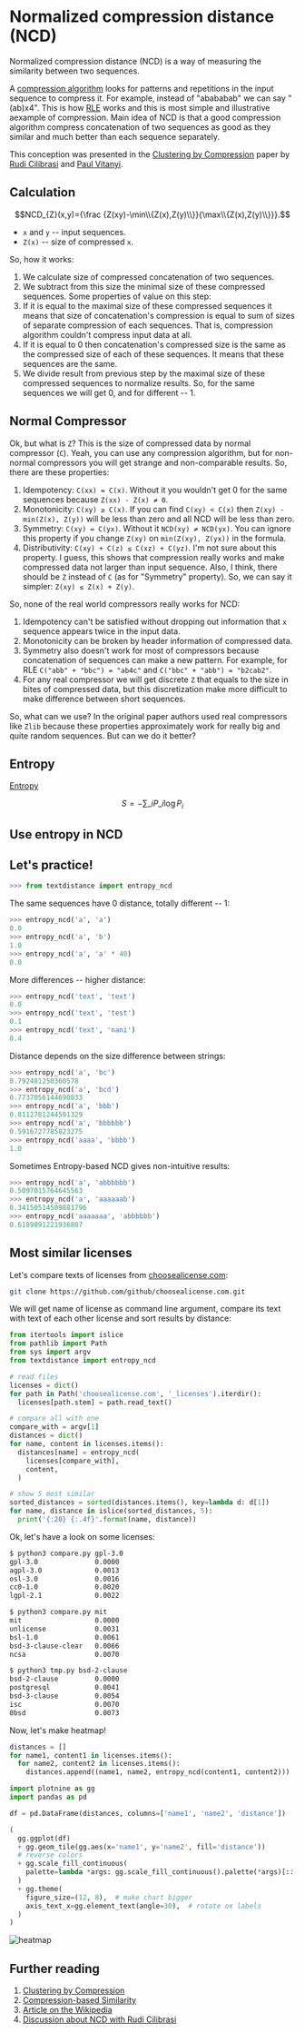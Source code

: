 # Normalized compression distance (NCD)

Normalized compression distance (NCD) is a way of measuring the similarity between two sequences.

A [compression algorithm](https://en.wikipedia.org/wiki/Data_compression) looks for patterns and repetitions in the input sequence to compress it. For example, instead of "abababab" we can say "(ab)x4". This is how [RLE](https://en.wikipedia.org/wiki/Run-length_encoding) works and this is most simple and illustrative aexample of compression. Main idea of NCD is that a good compression algorithm compress concatenation of two sequences as good as they similar and much better than each sequence separately.

This conception was presented in the [Clustering by Compression](https://homepages.cwi.nl/~paulv/papers/cluster.pdf) paper by [Rudi Cilibrasi](https://cilibrar.com/) and [Paul Vitanyi](https://en.wikipedia.org/wiki/Paul_Vit%C3%A1nyi).

## Calculation

$$NCD_{Z}(x,y)={\frac  {Z(xy)-\min\\{Z(x),Z(y)\\}}{\max\\{Z(x),Z(y)\\}}}.$$

+ `x` and `y` -- input sequences.
+ `Z(x)` -- size of compressed `x`.

So, how it works:

1. We calculate size of compressed concatenation of two sequences.
1. We subtract from this size the minimal size of these compressed sequences. Some properties of value on this step:
  1. If it is equal to the maximal size of these compressed sequences it means that size of concatenation's compression is equal to sum of sizes of separate compression of each sequences. That is, compression algorithm couldn't compress input data at all.
  1. If it is equal to 0 then concatenation's compressed size is the same as the compressed size of each of these sequences. It means that these sequences are the same.
1. We divide result from previous step by the maximal size of these compressed sequences to normalize results. So, for the same sequences we will get 0, and for different -- 1.

## Normal Compressor

Ok, but what is `Z`? This is the size of compressed data by normal compressor (`C`). Yeah, you can use any compression algorithm, but for non-normal compressors you will get strange and non-comparable results. So, there are these properties:

1. Idempotency: `C(xx) = C(x)`. Without it you wouldn't get 0 for the same sequences because `Z(xx) - Z(x) ≠ 0`.
2. Monotonicity: `C(xy) ≥ C(x)`. If you can find `C(xy) < C(x)` then `Z(xy) - min(Z(x), Z(y))` will be less than zero and all NCD will be less than zero.
3. Symmetry: `C(xy) = C(yx)`. Without it `NCD(xy) ≠ NCD(yx)`. You can ignore this property if you change `Z(xy)` on `min(Z(xy), Z(yx))` in the formula.
4. Distributivity: `C(xy) + C(z) ≤ C(xz) + C(yz)`. I'm not sure about this property. I guess, this shows that compression really works and make compressed data not larger than input sequence. Also, I think, there should be `Z` instead of `C` (as for "Symmetry" property). So, we can say it simpler: `Z(xy) ≤ Z(x) + Z(y)`.

So, none of the real world compressors really works for NCD:

1. Idempotency can't be satisfied without dropping out information that `x` sequence appears twice in the input data.
1. Monotonicity can be broken by header information of compressed data.
1. Symmetry also doesn't work for most of compressors because concatenation of sequences can make a new pattern. For example, for RLE `C("abb" + "bbc") = "ab4c"` and `C("bbc" + "abb") = "b2cab2"`.
1. For any real compressor we will get discrete `Z` that equals to the size in bites of compressed data, but this discretization make more difficult to make difference between short sequences.

So, what can we use? In the original paper authors used real compressors like `Zlib` because these properties approximately work for really big and quite random sequences. But can we do it better?

## Entropy

[Entropy](https://bit.ly/1dm77MT)

$$S=-\sum \_{i}P\_{i}\log {P_{i}}$$

## Use entropy in NCD


## Let's practice!

```python
>>> from textdistance import entropy_ncd
```

The same sequences have 0 distance, totally different -- 1:

```python
>>> entropy_ncd('a', 'a')
0.0
>>> entropy_ncd('a', 'b')
1.0
>>> entropy_ncd('a', 'a' * 40)
0.0
```

More differences -- higher distance:

```python
>>> entropy_ncd('text', 'text')
0.0
>>> entropy_ncd('text', 'test')
0.1
>>> entropy_ncd('text', 'nani')
0.4
```

Distance depends on the size difference between strings:

```python
>>> entropy_ncd('a', 'bc')
0.792481250360578
>>> entropy_ncd('a', 'bcd')
0.7737056144690833
>>> entropy_ncd('a', 'bbb')
0.8112781244591329
>>> entropy_ncd('a', 'bbbbbb')
0.5916727785823275
>>> entropy_ncd('aaaa', 'bbbb')
1.0
```

Sometimes Entropy-based NCD gives non-intuitive results:

```python
>>> entropy_ncd('a', 'abbbbbb')
0.5097015764645563
>>> entropy_ncd('a', 'aaaaaab')
0.34150514509881796
>>> entropy_ncd('aaaaaaa', 'abbbbbb')
0.6189891221936807
```

## Most similar licenses

Let's compare texts of licenses from [choosealicense.com](https://choosealicense.com/):

```bash
git clone https://github.com/github/choosealicense.com.git
```

We will get name of license as command line argument, compare its text with text of each other license and sort results by distance:

```python
from itertools import islice
from pathlib import Path
from sys import argv
from textdistance import entropy_ncd

# read files
licenses = dict()
for path in Path('choosealicense.com', '_licenses').iterdir():
  licenses[path.stem] = path.read_text()

# compare all with one
compare_with = argv[1]
distances = dict()
for name, content in licenses.items():
  distances[name] = entropy_ncd(
    licenses[compare_with],
    content,
  )

# show 5 most similar
sorted_distances = sorted(distances.items(), key=lambda d: d[1])
for name, distance in islice(sorted_distances, 5):
  print('{:20} {:.4f}'.format(name, distance))
```

Ok, let's have a look on some licenses:

```bash
$ python3 compare.py gpl-3.0
gpl-3.0              0.0000
agpl-3.0             0.0013
osl-3.0              0.0016
cc0-1.0              0.0020
lgpl-2.1             0.0022

$ python3 compare.py mit    
mit                  0.0000
unlicense            0.0031
bsl-1.0              0.0061
bsd-3-clause-clear   0.0066
ncsa                 0.0070

$ python3 tmp.py bsd-2-clause
bsd-2-clause         0.0000
postgresql           0.0041
bsd-3-clause         0.0054
isc                  0.0070
0bsd                 0.0073
```

Now, let's make heatmap!

```python
distances = []
for name1, content1 in licenses.items():
  for name2, content2 in licenses.items():
    distances.append((name1, name2, entropy_ncd(content1, content2)))

import plotnine as gg
import pandas as pd

df = pd.DataFrame(distances, columns=['name1', 'name2', 'distance'])

(
  gg.ggplot(df)
  + gg.geom_tile(gg.aes(x='name1', y='name2', fill='distance'))
  # reverse colors
  + gg.scale_fill_continuous(
    palette=lambda *args: gg.scale_fill_continuous().palette(*args)[::-1],
  )
  + gg.theme(
    figure_size=(12, 8),  # make chart bigger
    axis_text_x=gg.element_text(angle=30),  # rotate ox labels
  )
)        
```

![heatmap](./assets/licenses-heatmap.png)

## Further reading

1. [Clustering by Compression](https://homepages.cwi.nl/~paulv/papers/cluster.pdf)
1. [Compression-based Similarity](https://homepages.cwi.nl/~paulv/papers/ccp11.pdf)
1. [Article on the Wikipedia](https://en.wikipedia.org/wiki/Normalized_compression_distance)
1. [Discussion about NCD with Rudi Cilibrasi](https://github.com/orsinium/textdistance/issues/21)
